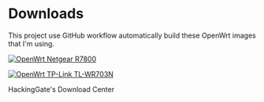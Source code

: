 # Downloads

This project use GitHub workflow automatically build these OpenWrt images that I'm using.

[![OpenWrt Netgear R7800](https://github.com/HackingGate/Downloads/actions/workflows/openwrt-netgear_r7800-imagebuilder.yml/badge.svg)](https://github.com/HackingGate/Downloads/actions/workflows/openwrt-netgear_r7800-imagebuilder.yml)

[![OpenWrt TP-Link TL-WR703N](https://github.com/HackingGate/Downloads/actions/workflows/openwrt-tplink_tl-wr703n-imagebuilder.yml/badge.svg)](https://github.com/HackingGate/Downloads/actions/workflows/openwrt-tplink_tl-wr703n-imagebuilder.yml)

HackingGate's Download Center
